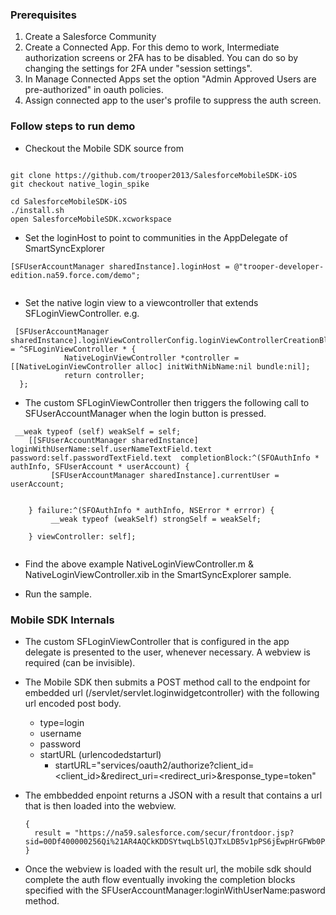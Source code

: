 ### Prerequisites
1. Create a Salesforce Community
2. Create a Connected App. For this demo to work, Intermediate authorization screens or 2FA has to be disabled. You can do so by changing the settings for 2FA under "session settings". 
3. In Manage Connected Apps set the option "Admin Approved Users are pre-authorized" in oauth policies. 
4. Assign connected app to the user's profile to suppress the auth screen. 

### Follow steps to run demo

* Checkout the Mobile SDK source from 
```

git clone https://github.com/trooper2013/SalesforceMobileSDK-iOS
git checkout native_login_spike

cd SalesforceMobileSDK-iOS
./install.sh
open SalesforceMobileSDK.xcworkspace
```

* Set the loginHost to point to communities in the AppDelegate of SmartSyncExplorer

```
[SFUserAccountManager sharedInstance].loginHost = @"trooper-developer-edition.na59.force.com/demo";


```
* Set the native login view to a viewcontroller that extends SFLoginViewController. e.g.

```
 [SFUserAccountManager sharedInstance].loginViewControllerConfig.loginViewControllerCreationBlock = ^SFLoginViewController * {
            NativeLoginViewController *controller = [[NativeLoginViewController alloc] initWithNibName:nil bundle:nil];
            return controller;
  };
```

* The custom SFLoginViewController then triggers the following call to SFUserAccountManager when the login button is pressed.

```
 __weak typeof (self) weakSelf = self;
    [[SFUserAccountManager sharedInstance] loginWithUserName:self.userNameTextField.text password:self.passwordTextField.text  completionBlock:^(SFOAuthInfo * authInfo, SFUserAccount * userAccount) {
         [SFUserAccountManager sharedInstance].currentUser = userAccount;
       
       
    } failure:^(SFOAuthInfo * authInfo, NSError * errror) {
         __weak typeof (weakSelf) strongSelf = weakSelf;
      
    } viewController: self];
    
```

* Find the above example NativeLoginViewController.m & NativeLoginViewController.xib in the SmartSyncExplorer sample. 

* Run the sample. 

###  Mobile SDK Internals

* The custom SFLoginViewController that is configured in the app delegate is presented to the user, whenever necessary. A  webview  is required (can be invisible). 


* The Mobile SDK then submits  a POST method call  to the endpoint for embedded url   (<loginhost>/servlet/servlet.loginwidgetcontroller) with the following url encoded post body.

     * type=login
     * username
     * password
     * startURL (urlencodedstarturl)
       * startURL="services/oauth2/authorize?client_id=<client_id>&redirect_uri=<redirect_uri>&response_type=token"

* The embbedded enpoint returns a JSON with a result that contains a url that is then loaded into the webview.
    ```
    {
      result = "https://na59.salesforce.com/secur/frontdoor.jsp?sid=00Df400000256Qi%21AR4AQCkKDDSYtwqLb5lQJTxLDB5v1pPS6jEwpHrGFWb0PX.fzjRNuNVEW59JEBfBT5qv73q3RoQMgR3SUozNGvjj9rbKgGVK&retURL=https%3A%2F%2Fna59.salesforce.com%2Fservlet%2Fnetworks%2Fsession%2Fcreate%3Furl%3D%252Fdemo%252Fservices%252Foauth2%252Fauthorize%253Fclient_id%253D3MVG9zlTNB8o8BA0hXyea5QTe0bQwSvcHdxbxgB9WtIalxYfhq.qX4E5wbNUoSCQQbqxMg6W0sySQLECB9JUn%2526redirect_uri%253Dtrooper%253A%252F%252Foauth%252Fdone%2526response_type%253Dtoken%26site%3D0DMf4000000gwV7%26inst%3Df4&apv=1&allp=1&untethered=&cshc=4000000TY1z400000256Qi&refURL=https%3A%2F%2Fna59.salesforce.com%2Fsecur%2Ffrontdoor.jsp";
  }

    ```
* Once the webview is loaded with the result url, the mobile sdk should complete the auth flow eventually invoking the completion blocks specified with the SFUserAccountManager:loginWithUserName:pasword method.




  
